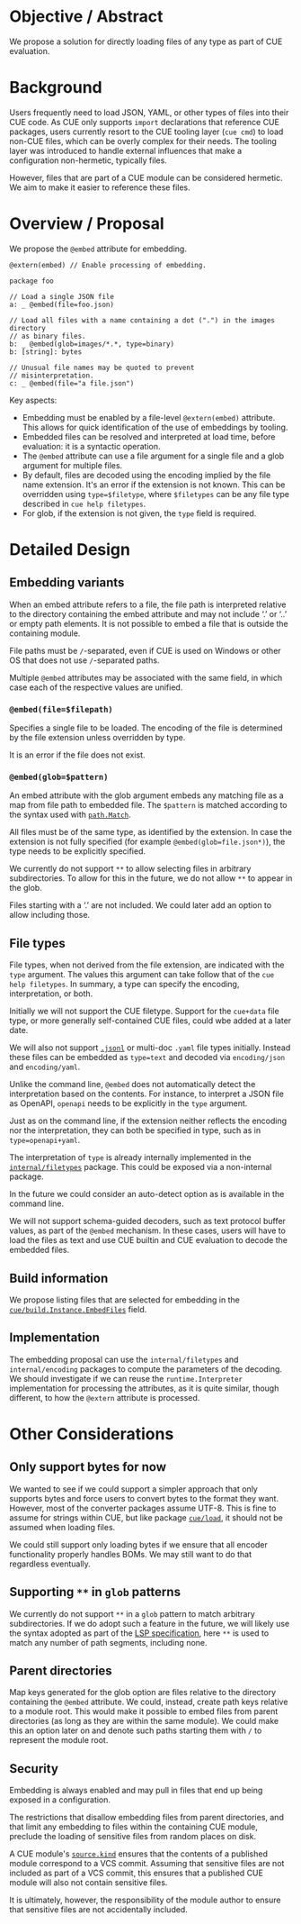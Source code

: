 # Objective / Abstract

We propose a solution for directly loading files of any type as part of CUE
evaluation.

# Background

Users frequently need to load JSON, YAML, or other types of files into their CUE
code. As CUE only supports `import` declarations that reference CUE packages,
users currently resort to the CUE tooling layer (`cue cmd`) to load non-CUE
files, which can be overly complex for their needs. The tooling layer was
introduced to handle external influences that make a configuration non-hermetic,
typically files.

However, files that are part of a CUE module can be considered hermetic. We
aim to make it easier to reference these files.

# Overview / Proposal

We propose the `@embed` attribute for embedding.

```
@extern(embed) // Enable processing of embedding.

package foo

// Load a single JSON file
a: _ @embed(file=foo.json)

// Load all files with a name containing a dot (".") in the images directory
// as binary files.
b: _ @embed(glob=images/*.*, type=binary)
b: [string]: bytes

// Unusual file names may be quoted to prevent
// misinterpretation.
c: _ @embed(file="a file.json")
```

Key aspects:

- Embedding must be enabled by a file-level `@extern(embed)` attribute. This
  allows for quick identification of the use of embeddings by tooling.
- Embedded files can be resolved and interpreted at load time, before
  evaluation: it is a syntactic operation.
- The `@embed` attribute can use a file argument for a single file and a glob
  argument for multiple files.
- By default, files are decoded using the encoding implied by the
file name extension. It's an error if the extension is not known.
  This can be overridden using `type=$filetype`, where `$filetypes` can be
  any file type described in `cue help filetypes`.
- For glob, if the extension is not given, the `type` field is required.


# Detailed Design

## Embedding variants

When an embed attribute refers to a file, the file path is interpreted relative
to the directory containing the embed attribute and may not include ‘.’ or ‘..’
or empty path elements. It is not possible to embed a file that is outside the
containing module.

File paths must be `/`-separated, even if CUE is used on Windows or other OS
that does not use `/`-separated paths.

Multiple `@embed` attributes may be associated with the same field, in which
case each of the respective values are unified.

### `@embed(file=$filepath)`

Specifies a single file to be loaded. The encoding of the file is determined by
the file extension unless overridden by type.

It is an error if the file does not exist.

### `@embed(glob=$pattern)`

An embed attribute with the glob argument embeds any matching file as a map from
file path to embedded file. The `$pattern` is matched according to the syntax
used with [`path.Match`](https://pkg.go.dev/cuelang.org/go/pkg/path#Match).

All files must be of the same type, as identified by the extension. In case the
extension is not fully specified (for example `@embed(glob=file.json*)`), the
type needs to be explicitly specified.

We currently do not support `**` to allow selecting files in arbitrary
subdirectories. To allow for this in the future, we do not allow `**` to appear
in the glob.

Files starting with a ‘.’ are not included. We could later add an option to
allow including those.

## File types

File types, when not derived from the file extension, are indicated with the
`type` argument. The values this argument can take follow that of the `cue help
filetypes`. In summary, a type can specify the encoding, interpretation, or
both.

Initially we will not support the CUE filetype. Support for the `cue+data` file
type, or more generally self-contained CUE files, could wbe added at a later
date.

We will also not support [`.jsonl`](https://jsonlines.org/) or multi-doc `.yaml`
file types initially. Instead these files can be embedded as `type=text` and
decoded via `encoding/json` and `encoding/yaml`.

Unlike the command line, `@embed` does not automatically detect the
interpretation based on the contents. For instance, to interpret a JSON file as
OpenAPI, `openapi` needs to be explicitly in the `type` argument.

Just as on the command line, if the extension neither reflects the encoding nor
the interpretation, they can both be specified in type, such as in
`type=openapi+yaml`.

The interpretation of `type` is already internally implemented in the
[`internal/filetypes`](https://pkg.go.dev/cuelang.org/go/internal/filetypes)
package. This could be exposed via a non-internal package.

In the future we could consider an auto-detect option as is available in the
command line.

We will not support schema-guided decoders, such as text protocol buffer values,
as part of the `@embed` mechanism. In these cases, users will have to load the
files as text and use CUE builtin and CUE evaluation to decode the embedded
files.

## Build information

We propose listing files that are selected for embedding in the
[`cue/build.Instance.EmbedFiles`](https://pkg.go.dev/cuelang.org/go/cue/build#Instance)
field.

## Implementation

The embedding proposal can use the `internal/filetypes` and `internal/encoding`
packages to compute the parameters of the decoding. We should investigate if we
can reuse the `runtime.Interpreter` implementation for processing the
attributes, as it is quite similar, though different, to how the `@extern`
attribute is processed.

# Other Considerations

## Only support bytes for now

We wanted to see if we could support a simpler approach that only supports bytes
and force users to convert bytes to the format they want. However, most of the
converter packages assume UTF-8. This is fine to assume for strings within CUE,
but like package [`cue/load`](https://pkg.go.dev/cuelang.org/go/cue/load), it
should not be assumed when loading files.

We could still support only loading bytes if we ensure that all encoder
functionality properly handles BOMs. We may still want to do that regardless
eventually.

## Supporting `**` in `glob` patterns

We currently do not support `**` in a `glob` pattern to match arbitrary
subdirectories. If we do adopt such a feature in the future, we will likely use
the syntax adopted as part of the [LSP
specification](https://microsoft.github.io/language-server-protocol/specifications/lsp/3.18/specification/#documentFilter),
here `**` is used to match any number of path segments, including none.

## Parent directories

Map keys generated for the glob option are files relative to the directory
containing the `@embed` attribute. We could, instead, create path keys relative
to a module root. This would make it possible to embed files from parent
directories (as long as they are within the same module). We could make this an
option later on and denote such paths starting them with `/` to represent the
module root.

## Security

Embedding is always enabled and may pull in files that end up being exposed in a
configuration.

The restrictions that disallow embedding files from parent directories, and that
limit any embedding to files within the containing CUE module, preclude the
loading of sensitive files from random places on disk.

A CUE module's
[`source.kind`](https://cuelang.org/docs/reference/modules/#determining-zip-file-contents)
ensures that the contents of a published module correspond to a VCS commit.
Assuming that sensitive files are not included as part of a VCS commit, this
ensures that a published CUE module will also not contain sensitive files.

It is ultimately, however, the responsibility of the module author to ensure
that sensitive files are not accidentally included.
